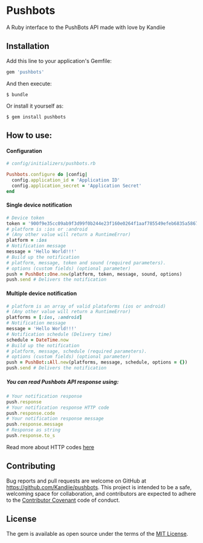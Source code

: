 # Pushbots

A Ruby interface to the PushBots API made with love by Kandiie

## Installation

Add this line to your application's Gemfile:

```ruby
gem 'pushbots'
```

And then execute:

    $ bundle

Or install it yourself as:

    $ gem install pushbots


## How to use:
#### Configuration
```ruby
# config/initializers/pushbots.rb

Pushbots.configure do |config|
  config.application_id = 'Application ID'
  config.application_secret = 'Application Secret'
end
```
#### Single device notification
```ruby
# Device token
token = '900f9e35cc09ab9f3d99f0b244e23f160e0264f1aaf785549efeb6835a586710'
# platform is :ios or :android  
# (Any other value will return a RuntimeError)
platform = :ios
# Notification message
message = 'Hello World!!!'
# Build up the notification
# platform, message, token and sound (required parameters).
# options (custom fields) (optional parameter)
push = PushBot::One.new(platform, token, message, sound, options)
push.send # Delivers the notification
```

#### Multiple device notification
```ruby
# platform is an array of valid plataforms (ios or android)
# (Any other value will return a RuntimeError)
platforms = [:ios, :android]
# Notification message
message = 'Hello World!!!'
# Notification schedule (Delivery time)
schedule = DateTime.now
# Build up the notification
# platform, message, schedule (required parameters).
# options (custom fields) (optional parameter)
push = PushBot::All.new(platforms, message, schedule, options = {})
push.send # Delivers the notification
```

##### You can read Pushbots API response using:  
```ruby
# Your notification response
push.response
# Your notification response HTTP code
push.response.code
# Your notification response message
push.response.message
# Response as string
push.response.to_s
```

Read more about HTTP codes [here](https://en.wikipedia.org/wiki/List_of_HTTP_status_codes)
## Contributing

Bug reports and pull requests are welcome on GitHub at https://github.com/Kandiie/pushbots. This project is intended to be a safe, welcoming space for collaboration, and contributors are expected to adhere to the [Contributor Covenant](http://contributor-covenant.org) code of conduct.

## License

The gem is available as open source under the terms of the [MIT License](http://opensource.org/licenses/MIT).
